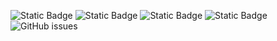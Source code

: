 ![Static Badge](https://img.shields.io/badge/blacklists-61-000000) ![Static Badge](https://img.shields.io/badge/blacklisted-2933147-cc0000) ![Static Badge](https://img.shields.io/badge/whitelisted-2254-00CC00) ![Static Badge](https://img.shields.io/badge/streaming_blacklist-28107-000000) ![GitHub issues](https://img.shields.io/github/issues/fabriziosalmi/blacklists)
